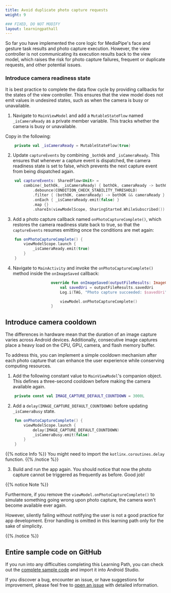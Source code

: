```yaml
---
title: Avoid duplicate photo capture requests
weight: 9

### FIXED, DO NOT MODIFY
layout: learningpathall
---
```


So far you have implemented the core logic for MediaPipe's face and gesture task results and photo capture execution. However, the view controller is not communicating its execution results back to the view model, which raises the risk for photo capture failures, frequent or duplicate requests, and other potential issues.

### Introduce camera readiness state

It is best practice to complete the data flow cycle by providing callbacks for the states of the view controller. This ensures that the view model does not emit values in undesired states, such as when the camera is busy or unavailable.

1. Navigate to `MainViewModel` and add a `MutableStateFlow` named `_isCameraReady` as a  private member variable. This tracks whether the camera is busy or unavailable. 

Copy in the following:

```kotlin
    private val _isCameraReady = MutableStateFlow(true)
```

2. Update `captureEvents` by combining `_bothOk` and `_isCameraReady`. This ensures that whenever a capture event is dispatched, the camera readiness state is set to false, which prevents the next capture event from being dispatched again.

```kotlin
    val captureEvents: SharedFlow<Unit> =
        combine(_bothOk, _isCameraReady) { bothOk, cameraReady -> bothOk to cameraReady}
            .debounce(CONDITION_CHECK_STABILITY_THRESHOLD)
            .filter { (bothOK, cameraReady) -> bothOK && cameraReady }
            .onEach { _isCameraReady.emit(false) }
            .map {}
            .shareIn(viewModelScope, SharingStarted.WhileSubscribed())
```

3. Add a photo capture callback named `onPhotoCaptureComplete()`, which restores the camera readiness state back to true, so that the `captureEvents` resumes emitting once the conditions are met again:

```kotlin
    fun onPhotoCaptureComplete() {
        viewModelScope.launch {
            _isCameraReady.emit(true)
        }
    }
```

4. Navigate to `MainActivity` and invoke the `onPhotoCaptureComplete()` method inside the `onImageSaved` callback:

```kotlin
                    override fun onImageSaved(outputFileResults: ImageCapture.OutputFileResults) {
                        val savedUri = outputFileResults.savedUri
                        Log.i(TAG, "Photo capture succeeded: $savedUri")

                        viewModel.onPhotoCaptureComplete()
                    }
```


## Introduce camera cooldown

The differences in hardware mean that the duration of an image capture varies across Android devices. Additionally, consecutive image captures place a heavy load on the CPU, GPU, camera, and flash memory buffer.

To address this, you can implement a simple cooldown mechanism after each photo capture that can enhance the user experience while conserving computing resources.

1. Add the following constant value to `MainViewModel`'s companion object. This defines a three-second cooldown before making the camera available again.

```kotlin
    private const val IMAGE_CAPTURE_DEFAULT_COUNTDOWN = 3000L
```

2. Add a `delay(IMAGE_CAPTURE_DEFAULT_COUNTDOWN)` before updating `_isCameraBusy` state.

```kotlin
    fun onPhotoCaptureComplete() {
        viewModelScope.launch {
            delay(IMAGE_CAPTURE_DEFAULT_COUNTDOWN)
            _isCameraBusy.emit(false)
        }
    }
```

{{% notice Info %}}
You might need to import the `kotlinx.coroutines.delay` function.
{{% /notice %}}

3. Build and run the app again. You should notice that now the photo capture cannot be triggered as frequently as before. Good job!

{{% notice Note %}}

Furthermore, if you remove the `viewModel.onPhotoCaptureComplete()` to simulate something going wrong upon photo capture, the camera won't become available ever again.

However, silently failing without notifying the user is not a good practice for app development. Error handling is omitted in this learning path only for the sake of simplicity.

{{% /notice %}}

## Entire sample code on GitHub

If you run into any difficulties completing this Learning Path, you can check out the [complete sample code](https://github.com/hanyin-arm/sample-android-selfie-app-using-mediapipe-multimodality) and import it into Android Studio.

If you discover a bug, encounter an issue, or have suggestions for improvement, please feel free to [open an issue](https://github.com/hanyin-arm/sample-android-selfie-app-using-mediapipe-multimodality/issues/new) with detailed information.
